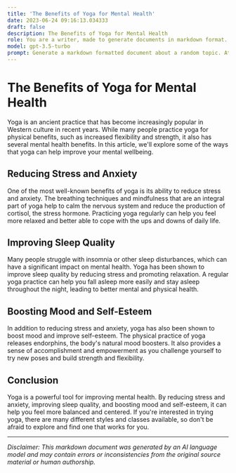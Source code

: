 ```yaml
---
title: 'The Benefits of Yoga for Mental Health'
date: 2023-06-24 09:16:13.034333
draft: false
description: The Benefits of Yoga for Mental Health
role: You are a writer, made to generate documents in markdown format. It is very important that all of the documents you generate are in valid markdown format.
model: gpt-3.5-turbo
prompt: Generate a markdown formatted document about a random topic. At the bottom, include a disclaimer explaining that the document was generated by you. The first line of the document should be the title. Make sure that the entire document is in proper markdown format, using a mix of various tags to make the document visually appealing.
---
```


# The Benefits of Yoga for Mental Health

Yoga is an ancient practice that has become increasingly popular in Western culture in recent years. While many people practice yoga for physical benefits, such as increased flexibility and strength, it also has several mental health benefits. In this article, we'll explore some of the ways that yoga can help improve your mental wellbeing.

## Reducing Stress and Anxiety

One of the most well-known benefits of yoga is its ability to reduce stress and anxiety. The breathing techniques and mindfulness that are an integral part of yoga help to calm the nervous system and reduce the production of cortisol, the stress hormone. Practicing yoga regularly can help you feel more relaxed and better able to cope with the ups and downs of daily life.

## Improving Sleep Quality

Many people struggle with insomnia or other sleep disturbances, which can have a significant impact on mental health. Yoga has been shown to improve sleep quality by reducing stress and promoting relaxation. A regular yoga practice can help you fall asleep more easily and stay asleep throughout the night, leading to better mental and physical health.

## Boosting Mood and Self-Esteem

In addition to reducing stress and anxiety, yoga has also been shown to boost mood and improve self-esteem. The physical practice of yoga releases endorphins, the body's natural mood boosters. It also provides a sense of accomplishment and empowerment as you challenge yourself to try new poses and build strength and flexibility.

## Conclusion

Yoga is a powerful tool for improving mental health. By reducing stress and anxiety, improving sleep quality, and boosting mood and self-esteem, it can help you feel more balanced and centered. If you're interested in trying yoga, there are many different styles and classes available, so don't be afraid to explore and find one that works for you.

---

*Disclaimer: This markdown document was generated by an AI language model and may contain errors or inconsistencies from the original source material or human authorship.*